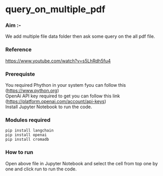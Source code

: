 # query_on_multiple_pdf

### Aim :- 
We add multiple file data folder then ask some query on the all pdf file.

### Reference
https://www.youtube.com/watch?v=s5LhRdh5fu4

### Prerequiste
You required Phython in your system fyou can follow this (https://www.python.org)<br/>
OpenAi API key required to get you can follow this link (https://platform.openai.com/account/api-keys)<br/>
Install Jupyter Notebook to run the code.

### Modules required
`pip install langchain`<br/>
`pip install openai`<br/>
`pip install cromadb`<br/>

### How to run
Open above file in Jupyter Notebook and select the cell from top one by one and click run to run the code.
